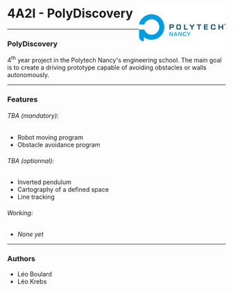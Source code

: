 # 4A2I - PolyDiscovery<img align="right" width="200" height="100" src="https://github.com/Le099/PolyDiscovery/blob/main/logo.png" alt="Logo Polytech">
---
### PolyDiscovery

4<sup>th</sup> year project in the Polytech Nancy's engineering school.
The main goal is to create a driving prototype capable of avoiding obstacles or walls autonomously.

---
### Features

###### TBA (mandatory):
* Robot moving program
* Obstacle avoidance program

###### TBA (optionnal):
* Inverted pendulum
* Cartography of a defined space
* Line tracking

###### Working:
* *None yet*

---
### Authors
* Léo Boulard
* Léo Krebs

